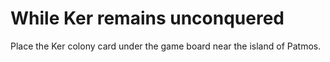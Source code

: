 # While Ker remains unconquered
Place the Ker colony card under the game board near the island of Patmos.
